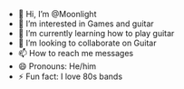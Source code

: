 - 👋 Hi, I’m @Moonlight
- 👀 I’m interested in Games and guitar
- 🌱 I’m currently learning how to play guitar
- 💞️ I’m looking to collaborate on Guitar
- 📫 How to reach me messages
- 😄 Pronouns: He/him
- ⚡ Fun fact: I love 80s bands 

<!---
Moonlightft/Moonlightft is a ✨ special ✨ repository because its `README.md` (this file) appears on your GitHub profile.
You can click the Preview link to take a look at your changes.
--->
